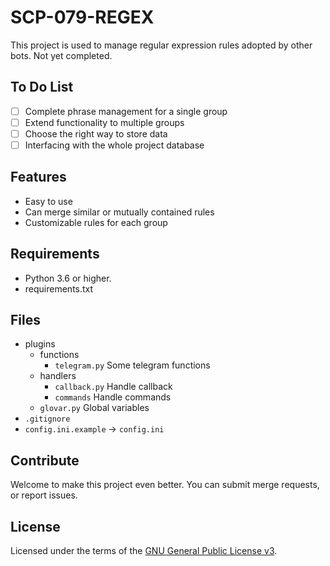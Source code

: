 # SCP-079-REGEX

This project is used to manage regular expression rules adopted by other bots. 
Not yet completed.

## To Do List

- [ ] Complete phrase management for a single group
- [ ] Extend functionality to multiple groups
- [ ] Choose the right way to store data
- [ ] Interfacing with the whole project database

## Features

- Easy to use
- Can merge similar or mutually contained rules
- Customizable rules for each group

## Requirements

- Python 3.6 or higher.
- requirements.txt

## Files

- plugins
    - functions
        - `telegram.py` Some telegram functions
    - handlers
        - `callback.py` Handle callback
        - `commands` Handle commands
    - `glovar.py` Global variables
- `.gitignore`
- `config.ini.example` -> `config.ini`

## Contribute

Welcome to make this project even better. You can submit merge requests, or report issues.

## License

Licensed under the terms of the [GNU General Public License v3](LICENSE).
